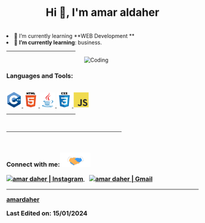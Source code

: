 <h1 align="center">Hi 👋, I'm amar aldaher</h1>
<br>

<li>🌱 I’m currently learning **WEB Development ** </li>
          <li>🌱 <b>I’m currently learning</b>: business.</li>
        
            
<hr width="36%" >


 
 <img align="right" alt="Coding" width="300" src="https://cdn.dribbble.com/users/1277312/screenshots/14733298/media/39b1045e593737587dd60e42c8422d1f.gif" >


<br>


<h3 align="left">Languages and Tools:</h3>
<p align="left">  <br> <a href="https://www.w3schools.com/cpp/" target="_blank" rel="noreferrer"> <img src="https://raw.githubusercontent.com/devicons/devicon/master/icons/cplusplus/cplusplus-original.svg" alt="cplusplus" width="40" height="40"/> </a> 
 <a href="https://www.w3.org/html/" target="_blank" rel="noreferrer"> <img src="https://raw.githubusercontent.com/devicons/devicon/master/icons/html5/html5-original-wordmark.svg" alt="html5" width="40" height="40"/> </a> <a href="https://www.java.com" target="_blank" rel="noreferrer"> <img src="https://raw.githubusercontent.com/devicons/devicon/master/icons/java/java-original.svg" alt="java" width="40" height="40"/> <a href="https://www.w3schools.com/css/" target="_blank" rel="noreferrer"> <img src="https://raw.githubusercontent.com/devicons/devicon/master/icons/css3/css3-original-wordmark.svg" alt="css3" width="40" height="40"/> </a> <a href="https://developer.mozilla.org/en-US/docs/Web/JavaScript" target="_blank" rel="noreferrer"> <img src="https://raw.githubusercontent.com/devicons/devicon/master/icons/javascript/javascript-original.svg" alt="javascript" width="40" height="40"/> </a>

<hr width="36%" >






<br> <hr width="60%" ><br>
<h3 align="left">Connect with me:<img src="https://github.com/0xAbdulKhalid/0xAbdulKhalid/raw/main/assets/mdImages/handshake.gif" width ="80">
<br>

<p align="left">





 <a href="https://www.instagram.com/amar.aldaher3.7" target="_blank">
      <img align="center" alt="amar daher | Instagram" width="30em" src="https://img.icons8.com/ios-glyphs/50/000000/instagram-new.png" />
      </a> &nbsp;&nbsp;
      <a href="mailto:amardaher9@gmail.com" >
      <img align="center" alt="amar daher | Gmail" width="30em" src="https://img.icons8.com/ios-glyphs/50/000000/gmail.png" />
      </a> 

<br>
        
        
           
          
   



------


[amardaher](https://github.com/amardaher)

Last Edited on: 15/01/2024